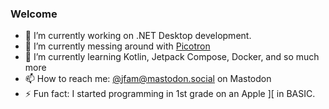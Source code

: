 ### Welcome 

- 🔭 I’m currently working on .NET Desktop development.
- 👾 I’m currently messing around with [Picotron](https://github.com/Fammy/Picotron/)
- 🌱 I’m currently learning Kotlin, Jetpack Compose, Docker, and so much more
- 📫 How to reach me: [@jfam@mastodon.social](https://mastodon.social/@jfam) on Mastodon
- ⚡ Fun fact: I started programming in 1st grade on an Apple ][ in BASIC.
